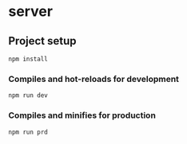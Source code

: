 # server

## Project setup

```
npm install
```

### Compiles and hot-reloads for development

```
npm run dev
```

### Compiles and minifies for production

```
npm run prd
```
